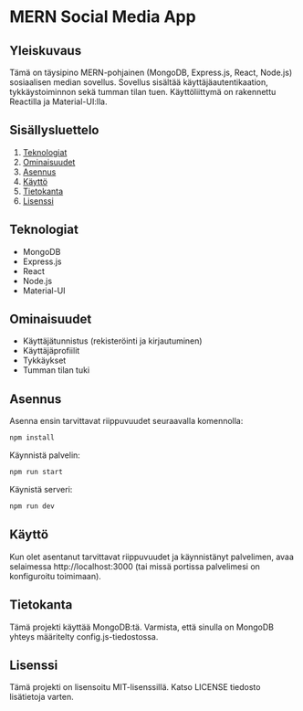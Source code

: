 # MERN Social Media App
## Yleiskuvaus

Tämä on täysipino MERN-pohjainen (MongoDB, Express.js, React, Node.js) sosiaalisen median sovellus. Sovellus sisältää käyttäjäautentikaation, tykkäystoiminnon sekä tumman tilan tuen. Käyttöliittymä on rakennettu Reactilla ja Material-UI:lla.

## Sisällysluettelo

1. [Teknologiat](#teknologiat)
2. [Ominaisuudet](#ominaisuudet)
3. [Asennus](#asennus)
4. [Käyttö](#käyttö)
5. [Tietokanta](#tietokanta)
6. [Lisenssi](#lisenssi)

## Teknologiat

- MongoDB
- Express.js
- React
- Node.js
- Material-UI

## Ominaisuudet

- Käyttäjätunnistus (rekisteröinti ja kirjautuminen)
- Käyttäjäprofiilit
- Tykkäykset
- Tumman tilan tuki

## Asennus

Asenna ensin tarvittavat riippuvuudet seuraavalla komennolla:

```bash
npm install
````
Käynnistä palvelin:
```bash
npm run start
````

Käynistä serveri:
```bash
npm run dev
````
## Käyttö
Kun olet asentanut tarvittavat riippuvuudet ja käynnistänyt palvelimen, avaa selaimessa http://localhost:3000 (tai missä portissa palvelimesi on konfiguroitu toimimaan).
## Tietokanta
Tämä projekti käyttää MongoDB:tä. Varmista, että sinulla on MongoDB yhteys määritelty config.js-tiedostossa.

## Lisenssi

Tämä projekti on lisensoitu MIT-lisenssillä. Katso LICENSE tiedosto lisätietoja varten.

